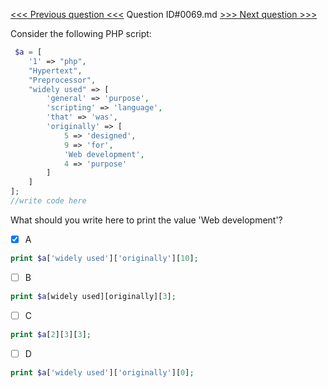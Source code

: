 [<<< Previous question <<<](0068.md)  Question ID#0069.md  [>>> Next question >>>](0070.md) 

Consider the following PHP script:
```php
 $a = [
    '1' => "php",
    "Hypertext",
    "Preprocessor",
    "widely used" => [
        'general' => 'purpose',
        'scripting' => 'language',
        'that' => 'was',
        'originally' => [
            5 => 'designed',
            9 => 'for',
            'Web development',
            4 => 'purpose'
        ]
    ]
];
//write code here  

```
What should you write here to print the value 'Web development'?

- [x] A
```php
print $a['widely used']['originally'][10];
```

- [ ] B
```php
print $a[widely used][originally][3];
```

- [ ] C
```php
print $a[2][3][3];
```

- [ ] D
```php
print $a['widely used']['originally'][0];
```

